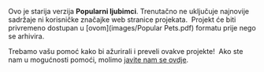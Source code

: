 Ovo je starija verzija **Popularni ljubimci**. Trenutačno ne uključuje najnovije sadržaje ni korisničke značajke web stranice projekata.  Projekt će biti privremeno dostupan u [ovom](images/Popular Pets.pdf) formatu prije nego se arhivira. 

Trebamo vašu pomoć kako bi ažurirali i preveli ovakve projekte!  Ako ste nam u mogućnosti pomoći, molimo [javite nam se ovdje](https://rpf.io/translators).
